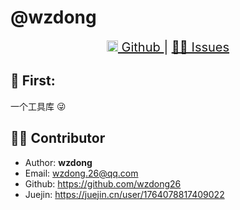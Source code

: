 # @wzdong

<center style="font-size: 20px">
    <a href="https://github.com/wzdong26/-wzdong/">
        <img height="18px" src="https://github.githubassets.com/pinned-octocat.svg" alt="💻"/> Github
    </a>
     | 
    <a href="https://github.com/wzdong26/-wzdong/issues">👨‍🔧 Issues</a>
</center>
<!-- <p align="right">
    <a href="https://github.com/wzdong26/-wzdong/tree/main/packages/idb/README_zh.md">中文</a>
    - | -
    <i>EN</i> 
</p> -->

## 📙 First:

一个工具库 😜

## 🙆‍♂️ Contributor

-   Author: **wzdong**
-   Email: wzdong.26@qq.com
-   Github: https://github.com/wzdong26
-   Juejin: https://juejin.cn/user/1764078817409022
